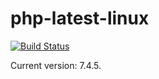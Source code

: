 # php-latest-linux

[![Build Status](https://travis-ci.org/artspb/php-latest-linux.svg?branch=master)](https://travis-ci.org/artspb/php-latest-linux)

Current version: 7.4.5.
